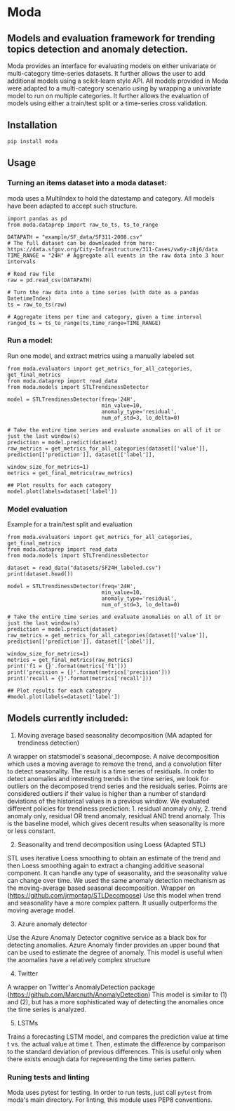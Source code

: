 # Moda
## Models and evaluation framework for trending topics detection and anomaly detection.



Moda provides an interface for evaluating models on either univariate or multi-category time-series datasets. It further allows the user to add additional models using a scikit-learn style API. All models provided in Moda were adapted to a multi-category scenario using by wrapping a univariate model to run on multiple categories. It further allows the evaluation of models using either a train/test split or a time-series cross validation.

## Installation
`pip install moda`

## Usage

### Turning an items dataset into a moda dataset:
moda uses a MultiIndex to hold the datestamp and category. All models have been adapted to accept such structure.
```
import pandas as pd
from moda.dataprep import raw_to_ts, ts_to_range

DATAPATH = "example/SF_data/SF311-2008.csv"
# The full dataset can be downloaded from here: https://data.sfgov.org/City-Infrastructure/311-Cases/vw6y-z8j6/data
TIME_RANGE = "24H" # Aggregate all events in the raw data into 3 hour intervals

# Read raw file
raw = pd.read_csv(DATAPATH)

# Turn the raw data into a time series (with date as a pandas DatetimeIndex)
ts = raw_to_ts(raw)

# Aggregate items per time and category, given a time interval
ranged_ts = ts_to_range(ts,time_range=TIME_RANGE)
```

### Run a model:

Run one model, and extract metrics using a manually labeled set
```
from moda.evaluators import get_metrics_for_all_categories, get_final_metrics
from moda.dataprep import read_data
from moda.models import STLTrendinessDetector

model = STLTrendinessDetector(freq='24H', 
                              min_value=10,
                              anomaly_type='residual',
                              num_of_std=3, lo_delta=0)

# Take the entire time series and evaluate anomalies on all of it or just the last window(s)
prediction = model.predict(dataset)
raw_metrics = get_metrics_for_all_categories(dataset[['value']], prediction[['prediction']], dataset[['label']],
                                             window_size_for_metrics=1)
metrics = get_final_metrics(raw_metrics)

## Plot results for each category
model.plot(labels=dataset['label'])
```



### Model evaluation

Example for a train/test split and evaluation
```
from moda.evaluators import get_metrics_for_all_categories, get_final_metrics
from moda.dataprep import read_data
from moda.models import STLTrendinessDetector

dataset = read_data("datasets/SF24H_labeled.csv")
print(dataset.head())

model = STLTrendinessDetector(freq='24H', 
                              min_value=10,
                              anomaly_type='residual',
                              num_of_std=3, lo_delta=0)

# Take the entire time series and evaluate anomalies on all of it or just the last window(s)
prediction = model.predict(dataset)
raw_metrics = get_metrics_for_all_categories(dataset[['value']], prediction[['prediction']], dataset[['label']],
                                             window_size_for_metrics=1)
metrics = get_final_metrics(raw_metrics)
print('f1 = {}'.format(metrics['f1']))
print('precision = {}'.format(metrics['precision']))
print('recall = {}'.format(metrics['recall']))

## Plot results for each category
#model.plot(labels=dataset['label'])   
```



## Models currently included:
1. Moving average based seasonality decomposition (MA adapted for trendiness detection)

A wrapper on statsmodel's seasonal_decompose. A naive decomposition which uses a moving average to remove the trend, and a convolution filter to detect seasonality. The result is a time series of residuals. In order to detect anomalies and interesting trends in the time series, we look for outliers on the decomposed trend series and the residuals series. Points are considered outliers if their value is higher than a number of standard deviations of the historical values in a previous window. We evaluated different policies for trendiness prediction: 1. residual anomaly only, 2. trend anomaly only, residual OR trend anomaly, residual AND trend anomaly.
This is the baseline model, which gives decent results when seasonality is more or less constant.


2. Seasonality and trend decomposition using Loess (Adapted STL)

STL uses iterative Loess smoothing to obtain an estimate of the trend and then Loess smoothing again to extract a changing additive seasonal component. It can handle any type of seasonality, and the seasonality value can change over time. We used the same anomaly detection mechanism as the moving-average based seasonal decomposition.
Wrapper on (https://github.com/jrmontag/STLDecompose)
Use this model when trend and seasonality have a more complex pattern. It usually outperforms the moving average model.

3. Azure anomaly detector

Use the Azure Anomaly Detector cognitive service as a black box for detecting anomalies. Azure Anomaly finder provides an upper bound that can be used to estimate the degree of anomaly. This model is useful when the anomalies have a relatively complex structure

4. Twitter

A wrapper on Twitter's AnomalyDetection package (https://github.com/Marcnuth/AnomalyDetection)
This model is similar to (1) and (2), but has a more sophisticated way of detecting the anomalies once the time series is analyzed.

5. LSTMs

Trains a forecasting LSTM model, and compares the prediction value at time t vs. the actual value at time t. Then, estimate the difference by comparison to the standard deviation of previous differences. This is useful only when there exists enough data for representing the time series pattern.


### Runing tests and linting
Moda uses pytest for testing. In order to run tests, just call `pytest` from moda's main directory. For linting, this module uses PEP8 conventions.